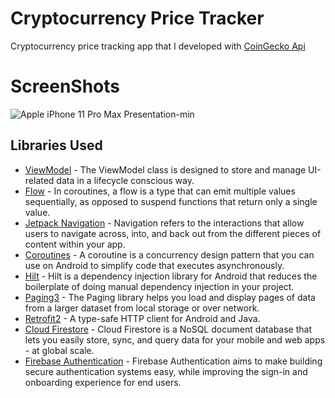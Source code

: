 # Cryptocurrency Price Tracker

Cryptocurrency price tracking app that I developed with <a href="https://www.coingecko.com/" target="_blank">CoinGecko Api</a>

# ScreenShots

![Apple iPhone 11 Pro Max Presentation-min](https://user-images.githubusercontent.com/75806927/179703409-52356811-8223-4df1-978a-1e25d803f50c.png)

## Libraries Used

- <a href="https://developer.android.com/topic/libraries/architecture/viewmodel" target="_blank">ViewModel</a> - The ViewModel class is designed to store and manage UI-related data in a lifecycle conscious way.
- <a href="https://developer.android.com/kotlin/flow" target="_blank">Flow</a> - In coroutines, a flow is a type that can emit multiple values sequentially, as opposed to suspend functions that return only a single value.
- <a href="https://developer.android.com/guide/navigation">Jetpack Navigation</a> - Navigation refers to the interactions that allow users to navigate across, into, and back out from the different pieces of content within your app.
- <a href="https://kotlinlang.org/docs/coroutines-overview.html">Coroutines</a> - A coroutine is a concurrency design pattern that you can use on Android to simplify code that executes asynchronously.
- <a href="https://developer.android.com/training/dependency-injection/hilt-android">Hilt</a> - Hilt is a dependency injection library for Android that reduces the boilerplate of doing manual dependency injection in your project.
- <a href="https://developer.android.com/topic/libraries/architecture/paging/v3-overview">Paging3</a> - The Paging library helps you load and display pages of data from a larger dataset from local storage or over network.
- <a href="https://square.github.io/retrofit/">Retrofit2</a> - A type-safe HTTP client for Android and Java.
- <a href="https://firebase.google.com/products/firestore?gclid=Cj0KCQjw_4-SBhCgARIsAAlegrWyiv7RrVFoNcx4GLGst2CcS5eg_uIgnqreuB9NwSBR-JkykdcZYrsaAnLnEALw_wcB&gclsrc=aw.ds">Cloud Firestore</a> - Cloud Firestore is a NoSQL document database that lets you easily store, sync, and query data for your mobile and web apps - at global scale.
- <a href="https://firebase.google.com/products/auth?gclid=Cj0KCQjw_4-SBhCgARIsAAlegrUL7kThgc7qJn1LaEnVLQNzA1L8ngMDlhlg_a7vUyr2Sg_uPOC2mN8aAnE-EALw_wcB&gclsrc=aw.ds">Firebase Authentication</a> - Firebase Authentication aims to make building secure authentication systems easy, while improving the sign-in and onboarding experience for end users.

